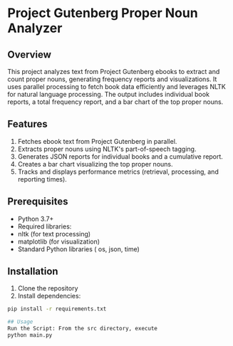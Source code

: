 # Project Gutenberg Proper Noun Analyzer

## Overview
This project analyzes text from Project Gutenberg ebooks to extract and count proper nouns, generating frequency reports and visualizations. It uses parallel processing to fetch book data efficiently and leverages NLTK for natural language processing. The output includes individual book reports, a total frequency report, and a bar chart of the top proper nouns.

## Features
1. Fetches ebook text from Project Gutenberg in parallel.
2. Extracts proper nouns using NLTK's part-of-speech tagging.
3. Generates JSON reports for individual books and a cumulative report.
4. Creates a bar chart visualizing the top proper nouns.
5. Tracks and displays performance metrics (retrieval, processing, and reporting times).

## Prerequisites
* Python 3.7+
* Required libraries:
* nltk (for text processing)
* matplotlib (for visualization)
* Standard Python libraries ( os, json, time)


## Installation
1. Clone the repository
2. Install dependencies:

```bash
pip install -r requirements.txt

## Usage
Run the Script: From the src directory, execute
python main.py